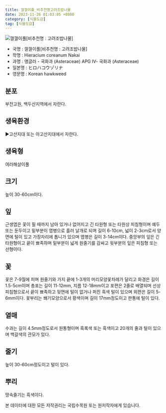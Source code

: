 ```yaml
---
title: 껄껄이풀_비추천명고려조밥나물
date: 2023-11-26 01:03:05 +0800
category: [식물도감]
tag: [식물도감]
---
```




![껄껄이풀[비추천명 : 고려조밥나물]](/fileUpload/plants/basic/Compositae/Hieracium/10325/1_th2.JPG)
- 국명 : 껄껄이풀[비추천명 : 고려조밥나물]
- 학명 : Hieracium coreanum Nakai
- 과명 : 앵글러 - 국화과 (Asteraceae) APG Ⅳ- 국화과 (Asteraceae)
- 일본명 : ヒロハコウゾリナ
- 영문명 : Korean hawkweed


## 분포
부전고원, 백두산지역에서 자란다.
## 생육환경
▶고산지대 또는 아고산지대에서 자란다.
## 생육형
여러해살이풀
## 크기
높이 30-60cm이다.
## 잎
근생엽은 꽃이 필 때까지 남아 있거나 없어지고 긴 타원형 또는 타원상 피침형이며 예두 또는 둔두이고 밑부분이 엽병으로 흘러 날개로 되며 길이 6-10cm, 넓이 2-3cm로서 양면에 털이 있고 가장자리에 톱니가 있으며 엽병은 길이 3-14cm이다. 중앙부의 잎은 긴 타원형이고 끝이 뾰족하며 밑부분이 넓게 원줄기를 감싸고 윗부분의 잎은 피침형 또는 선형이다.
## 꽃
꽃은 7-9월에 피며 원줄기와 가지 끝에 1-3개의 머리모양꽃차례가 달리고 화경은 길이 1.5-5cm이며 총포는 길이 11-12mm, 지름 12-18mm이고 포편은 2줄로 배열되며 선상 피침형으로서 끝이 뾰족하고 뒷면에 털이 없거나 퍼진 흑색 털이 있으며 외편은 길이 5-6mm이다. 꽃부리는 쐐기모양으로서 황색이며 길이 17mm정도이고 판통에 털이 있다.
## 열매
수과는 길이 4.5mm정도로서 원통형이며 흑록색 또는 흑색이고 20개의 줄과 털이 있으며 백갈색의 관모가 있다.
## 줄기
높이 30-60cm정도이고 털이 있다.
## 뿌리
땅속줄기는 흑색이다.






본 데이터에 대한 모든 저작권리는 국립수목원 또는 원저작자에게 있습니다.
